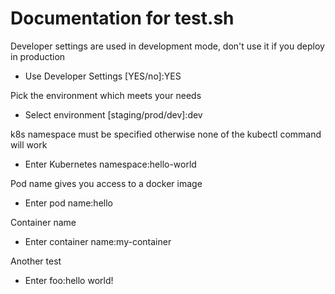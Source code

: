 # Documentation for test.sh

Developer settings are used in development mode, don't use it if you deploy in production
- Use Developer Settings [YES/no]:YES

Pick the environment which meets your needs
- Select environment [staging/prod/dev]:dev

k8s namespace must be specified otherwise none of the kubectl command will work
- Enter Kubernetes namespace:hello-world

Pod name gives you access to a docker image
- Enter pod name:hello

Container name
- Enter container name:my-container

Another test
- Enter foo:hello world!

